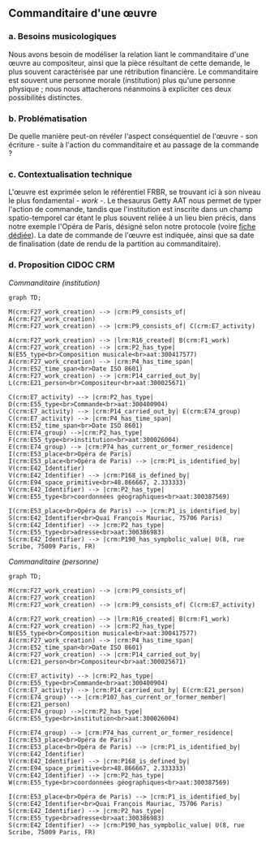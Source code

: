 ## Commanditaire d'une œuvre

### a. Besoins musicologiques

Nous avons besoin de modéliser la relation liant le commanditaire d'une œuvre au compositeur, ainsi que la pièce résultant de cette demande, le plus souvent caractérisée par une rétribution financière. Le commanditaire est souvent une personne morale (institution) plus qu'une personne physique ; nous nous attacherons néanmoins à expliciter ces deux possibilités distinctes. 

### b. Problématisation 
 
De quelle manière peut-on révéler l'aspect conséquentiel de l'œuvre - son écriture - suite à l'action du commanditaire et au passage de la commande ?

### c. Contextualisation technique

L'œuvre est exprimée selon le référentiel FRBR, se trouvant ici à son niveau le plus fondamental - _work_ -.
Le thesaurus Getty AAT nous permet de typer l'action de commande, tandis que l'institution est inscrite dans un champ spatio-temporel car étant le plus souvent reliée à un lieu bien précis, dans notre exemple l'Opéra de Paris, désigné selon notre protocole (voire [fiche dédiée]([https://github.com/Amleth/consortium-musica2-gt2-ontologies/blob/main/modules/livrables/Dossier%202/Indexation%20conceptuelle/indexation_d_un_lieu.md])). La date de commande de l'œuvre est  indiquée, ainsi que sa date de finalisation (date de rendu de la partition au commanditaire). 

### d. Proposition CIDOC CRM
_Commanditaire (institution)_

```mermaid
graph TD;

M(crm:F27_work_creation) --> |crm:P9_consists_of| A(crm:F27_work_creation)
M(crm:F27_work_creation) --> |crm:P9_consists_of| C(crm:E7_activity)

A(crm:F27_work_creation) --> |lrm:R16_created| B(crm:F1_work)
A(crm:F27_work_creation) --> |crm:P2_has_type| N(E55_type<br>Composition musicale<br>aat:300417577)
A(crm:F27_work_creation) --> |crm:P4_has_time_span| J(crm:E52_time_span<br>Date ISO 8601)
A(crm:F27_work_creation) --> |crm:P14_carried_out_by| L(crm:E21_person<br>Compositeur<br>aat:300025671)

C(crm:E7_activity) --> |crm:P2_has_type| D(crm:E55_type<br>Commande<br>aat:300400904)
C(crm:E7_activity) --> |crm:P14_carried_out_by| E(crm:E74_group)
C(crm:E7_activity) --> |crm:P4_has_time_span| K(crm:E52_time_span<br>Date ISO 8601)
E(crm:E74_group) -->|crm:P2_has_type| F(crm:E55_type<br>institution<br>aat:300026004)
E(crm:E74_group) --> |crm:P74_has_current_or_former_residence| I(crm:E53_place<br>Opéra de Paris)
I(crm:E53_place<br>Opéra de Paris) --> |crm:P1_is_identified_by| V(crm:E42_Identifier)
V(crm:E42_Identifier) --> |crm:P168_is_defined_by| G(crm:E94_space_primitive<br>48.866667, 2.333333)
V(crm:E42_Identifier) --> |crm:P2_has_type| W(crm:E55_type<br>coordonnées géographiques<br>aat:300387569)

I(crm:E53_place<br>Opéra de Paris) --> |crm:P1_is_identified_by| S(crm:E42_Identifier<br>Quai François Mauriac, 75706 Paris)
S(crm:E42_Identifier) --> |crm:P2_has_type| T(crm:E55_type<br>adresse<br>aat:300386983)
S(crm:E42_Identifier) --> |crm:P190_has_sympbolic_value| U(8, rue Scribe, 75009 Paris, FR)

```
_Commanditaire (personne)_

```mermaid
graph TD;

M(crm:F27_work_creation) --> |crm:P9_consists_of| A(crm:F27_work_creation)
M(crm:F27_work_creation) --> |crm:P9_consists_of| C(crm:E7_activity)

A(crm:F27_work_creation) --> |lrm:R16_created| B(crm:F1_work)
A(crm:F27_work_creation) --> |crm:P2_has_type| N(E55_type<br>Composition musicale<br>aat:300417577)
A(crm:F27_work_creation) --> |crm:P4_has_time_span| J(crm:E52_time_span<br>Date ISO 8601)
A(crm:F27_work_creation) --> |crm:P14_carried_out_by| L(crm:E21_person<br>Compositeur<br>aat:300025671)

C(crm:E7_activity) --> |crm:P2_has_type| D(crm:E55_type<br>Commande<br>aat:300400904)
C(crm:E7_activity) --> |crm:P14_carried_out_by| E(crm:E21_person)
F(crm:E74_group) --> |crm:P107_has_current_or_former_member| E(crm:E21_person)
F(crm:E74_group) -->|crm:P2_has_type| G(crm:E55_type<br>institution<br>aat:300026004)

F(crm:E74_group) --> |crm:P74_has_current_or_former_residence| I(crm:E53_place<br>Opéra de Paris)
I(crm:E53_place<br>Opéra de Paris) --> |crm:P1_is_identified_by| V(crm:E42_Identifier)
V(crm:E42_Identifier) --> |crm:P168_is_defined_by| Z(crm:E94_space_primitive<br>48.866667, 2.333333)
V(crm:E42_Identifier) --> |crm:P2_has_type| W(crm:E55_type<br>coordonnées géographiques<br>aat:300387569)

I(crm:E53_place<br>Opéra de Paris) --> |crm:P1_is_identified_by| S(crm:E42_Identifier<br>Quai François Mauriac, 75706 Paris)
S(crm:E42_Identifier) --> |crm:P2_has_type| T(crm:E55_type<br>adresse<br>aat:300386983)
S(crm:E42_Identifier) --> |crm:P190_has_sympbolic_value| U(8, rue Scribe, 75009 Paris, FR)



```



